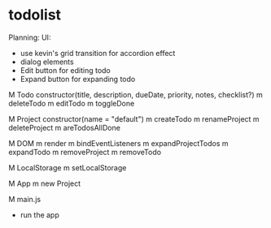 # todolist
Planning:
UI:
- use kevin's grid transition for accordion effect
- dialog elements
- Edit button for editing todo
- Expand button for expanding todo


M Todo
constructor(title, description, dueDate, priority, notes, checklist?)
m deleteTodo
m editTodo
m toggleDone

M Project
constructor(name = "default")
m createTodo
m renameProject
m deleteProject
m areTodosAllDone

M DOM
m render
m bindEventListeners
 m expandProjectTodos
 m expandTodo
 m removeProject
 m removeTodo

M LocalStorage
m setLocalStorage

M App
m new Project

M main.js
- run the app